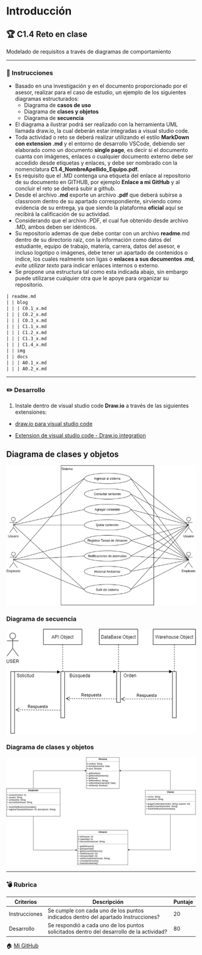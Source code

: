# Introducción

## :trophy: C1.4 Reto en clase

Modelado de requisitos a través de diagramas de comportamiento

___

### :blue_book: Instrucciones

- Basado en una investigación y en el documento proporcionado por el asesor, realizar para el caso de estudio, un ejemplo de los siguientes diagramas estructurados:
   + Diagrama de **casos de uso**
   + Diagrama de **clases y objetos**
   + Diagrama de **secuencia**
- El diagrama a ilustrar podrá ser realizado con la herramienta UML llamada draw.io, la cual deberán estar integradas a visual studio code. 
- Toda actividad o reto se deberá realizar utilizando el estilo **MarkDown con extension .md** y el entorno de desarrollo VSCode, debiendo ser elaborado como un documento **single page**, es decir si el documento cuanta con imágenes, enlaces o cualquier documento externo debe ser accedido desde etiquetas y enlaces, y debe ser nombrado con la nomenclatura **C1.4_NombreApellido_Equipo.pdf.**
- Es requisito que el .MD contenga una etiqueta del enlace al repositorio de su documento en GITHUB, por ejemplo **Enlace a mi GitHub** y al concluir el reto se deberá subir a github.
- Desde el archivo **.md** exporte un archivo **.pdf** que deberá subirse a classroom dentro de su apartado correspondiente, sirviendo como evidencia de su entrega, ya que siendo la plataforma **oficial** aquí se recibirá la calificación de su actividad.
- Considerando que el archivo .PDF, el cual fue obtenido desde archivo .MD, ambos deben ser idénticos.
- Su repositorio ademas de que debe contar con un archivo **readme**.md dentro de su directorio raíz, con la información como datos del estudiante, equipo de trabajo, materia, carrera, datos del asesor, e incluso logotipo o imágenes, debe tener un apartado de contenidos o indice, los cuales realmente son ligas o **enlaces a sus documentos .md**, _evite utilizar texto_ para indicar enlaces internos o externo.
- Se propone una estructura tal como esta indicada abajo, sin embargo puede utilizarse cualquier otra que le apoye para organizar su repositorio.

``` 
| readme.md
| | blog
| | | C0.1_x.md
| | | C0.2_x.md
| | | C0.3_x.md
| | | C1.1_x.md
| | | C1.2_x.md
| | | C1.3_x.md
| | | C1.4_x.md
| | img
| | docs
| | | A0.1_x.md
| | | A0.2_x.md
```
___

### :pencil2: Desarrollo

1. Instale dentro de visual studio code **Draw.io** a través de las siguientes extensiones:

- [draw.io para visual studio code](https://marketplace.visualstudio.com/items?itemName=hediet.vscode-drawio)

- [Extension de visual studio code - Draw.io integration](https://www.youtube.com/watch?v=Y47ZlxoDWNI)
    
## Diagrama de clases y objetos



<div align="center">
   <p> 
   </p>
   <img alt="Clase_drawio" src="../img/C1.4_Diagrama_casos_de_uso.jpg" width=600>
</div>

### Diagrama de secuencia

<div align="center">
   <p> 
   </p>
   <img alt="Clase_drawio" src="../img/C1.4_Diagrama_Secuencia.png" width=600>
</div>

### Diagrama de clases y objetos

<div align="center">
   <p> 
   </p>
   <img alt="Clase_drawio" src="../img/C1.4_Diagrama_uml_clases.jpg" width=600>
</div>




___

### :bomb: Rubrica

| Criterios     | Descripción                                                                                  | Puntaje |
| ------------- | -------------------------------------------------------------------------------------------- | ------- |
| Instrucciones | Se cumple con cada uno de los puntos indicados dentro del apartado Instrucciones?            | 20 |
| Desarrollo    | Se respondió a cada uno de los puntos solicitados dentro del desarrollo de la actividad?     | 80      |


:house: [Mi GitHub](https://github.com/durantrejo/Analisis_Avanzado_Software/edit/master/equipo/C1.4.md)
